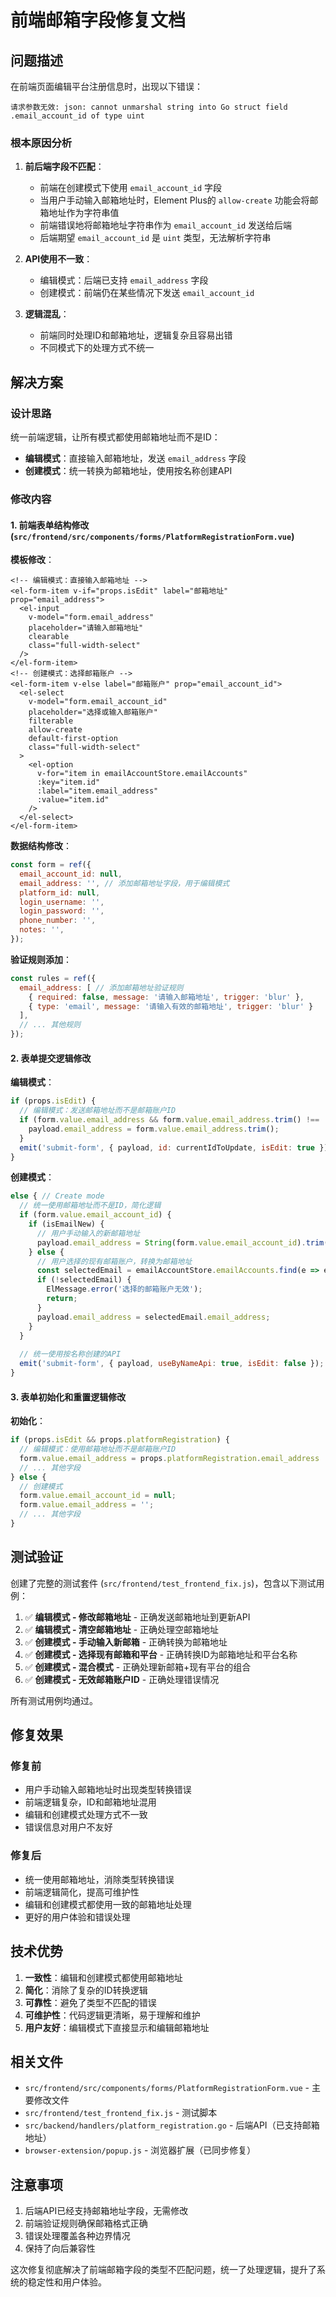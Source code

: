 # 前端邮箱字段修复文档

## 问题描述

在前端页面编辑平台注册信息时，出现以下错误：
```
请求参数无效: json: cannot unmarshal string into Go struct field .email_account_id of type uint
```

### 根本原因分析

1. **前后端字段不匹配**：
   - 前端在创建模式下使用 `email_account_id` 字段
   - 当用户手动输入邮箱地址时，Element Plus的 `allow-create` 功能会将邮箱地址作为字符串值
   - 前端错误地将邮箱地址字符串作为 `email_account_id` 发送给后端
   - 后端期望 `email_account_id` 是 `uint` 类型，无法解析字符串

2. **API使用不一致**：
   - 编辑模式：后端已支持 `email_address` 字段
   - 创建模式：前端仍在某些情况下发送 `email_account_id`

3. **逻辑混乱**：
   - 前端同时处理ID和邮箱地址，逻辑复杂且容易出错
   - 不同模式下的处理方式不统一

## 解决方案

### 设计思路
统一前端逻辑，让所有模式都使用邮箱地址而不是ID：
- **编辑模式**：直接输入邮箱地址，发送 `email_address` 字段
- **创建模式**：统一转换为邮箱地址，使用按名称创建API

### 修改内容

#### 1. 前端表单结构修改 (`src/frontend/src/components/forms/PlatformRegistrationForm.vue`)

**模板修改**：
```vue
<!-- 编辑模式：直接输入邮箱地址 -->
<el-form-item v-if="props.isEdit" label="邮箱地址" prop="email_address">
  <el-input
    v-model="form.email_address"
    placeholder="请输入邮箱地址"
    clearable
    class="full-width-select"
  />
</el-form-item>
<!-- 创建模式：选择邮箱账户 -->
<el-form-item v-else label="邮箱账户" prop="email_account_id">
  <el-select
    v-model="form.email_account_id"
    placeholder="选择或输入邮箱账户"
    filterable
    allow-create
    default-first-option
    class="full-width-select"
  >
    <el-option
      v-for="item in emailAccountStore.emailAccounts"
      :key="item.id"
      :label="item.email_address"
      :value="item.id"
    />
  </el-select>
</el-form-item>
```

**数据结构修改**：
```javascript
const form = ref({
  email_account_id: null,
  email_address: '', // 添加邮箱地址字段，用于编辑模式
  platform_id: null,
  login_username: '',
  login_password: '',
  phone_number: '',
  notes: '',
});
```

**验证规则添加**：
```javascript
const rules = ref({
  email_address: [ // 添加邮箱地址验证规则
    { required: false, message: '请输入邮箱地址', trigger: 'blur' },
    { type: 'email', message: '请输入有效的邮箱地址', trigger: 'blur' }
  ],
  // ... 其他规则
});
```

#### 2. 表单提交逻辑修改

**编辑模式**：
```javascript
if (props.isEdit) {
  // 编辑模式：发送邮箱地址而不是邮箱账户ID
  if (form.value.email_address && form.value.email_address.trim() !== '') {
    payload.email_address = form.value.email_address.trim();
  }
  emit('submit-form', { payload, id: currentIdToUpdate, isEdit: true });
}
```

**创建模式**：
```javascript
else { // Create mode
  // 统一使用邮箱地址而不是ID，简化逻辑
  if (form.value.email_account_id) {
    if (isEmailNew) {
      // 用户手动输入的新邮箱地址
      payload.email_address = String(form.value.email_account_id).trim();
    } else {
      // 用户选择的现有邮箱账户，转换为邮箱地址
      const selectedEmail = emailAccountStore.emailAccounts.find(e => e.id === form.value.email_account_id);
      if (!selectedEmail) {
        ElMessage.error('选择的邮箱账户无效');
        return;
      }
      payload.email_address = selectedEmail.email_address;
    }
  }
  
  // 统一使用按名称创建的API
  emit('submit-form', { payload, useByNameApi: true, isEdit: false });
}
```

#### 3. 表单初始化和重置逻辑修改

**初始化**：
```javascript
if (props.isEdit && props.platformRegistration) {
  // 编辑模式：使用邮箱地址而不是邮箱账户ID
  form.value.email_address = props.platformRegistration.email_address || '';
  // ... 其他字段
} else {
  // 创建模式
  form.value.email_account_id = null;
  form.value.email_address = '';
  // ... 其他字段
}
```

## 测试验证

创建了完整的测试套件 (`src/frontend/test_frontend_fix.js`)，包含以下测试用例：

1. ✅ **编辑模式 - 修改邮箱地址** - 正确发送邮箱地址到更新API
2. ✅ **编辑模式 - 清空邮箱地址** - 正确处理空邮箱地址
3. ✅ **创建模式 - 手动输入新邮箱** - 正确转换为邮箱地址
4. ✅ **创建模式 - 选择现有邮箱和平台** - 正确转换ID为邮箱地址和平台名称
5. ✅ **创建模式 - 混合模式** - 正确处理新邮箱+现有平台的组合
6. ✅ **创建模式 - 无效邮箱账户ID** - 正确处理错误情况

所有测试用例均通过。

## 修复效果

### 修复前
- 用户手动输入邮箱地址时出现类型转换错误
- 前端逻辑复杂，ID和邮箱地址混用
- 编辑和创建模式处理方式不一致
- 错误信息对用户不友好

### 修复后
- 统一使用邮箱地址，消除类型转换错误
- 前端逻辑简化，提高可维护性
- 编辑和创建模式都使用一致的邮箱地址处理
- 更好的用户体验和错误处理

## 技术优势

1. **一致性**：编辑和创建模式都使用邮箱地址
2. **简化**：消除了复杂的ID转换逻辑
3. **可靠性**：避免了类型不匹配的错误
4. **可维护性**：代码逻辑更清晰，易于理解和维护
5. **用户友好**：编辑模式下直接显示和编辑邮箱地址

## 相关文件

- `src/frontend/src/components/forms/PlatformRegistrationForm.vue` - 主要修改文件
- `src/frontend/test_frontend_fix.js` - 测试脚本
- `src/backend/handlers/platform_registration.go` - 后端API（已支持邮箱地址）
- `browser-extension/popup.js` - 浏览器扩展（已同步修复）

## 注意事项

1. 后端API已经支持邮箱地址字段，无需修改
2. 前端验证规则确保邮箱格式正确
3. 错误处理覆盖各种边界情况
4. 保持了向后兼容性

这次修复彻底解决了前端邮箱字段的类型不匹配问题，统一了处理逻辑，提升了系统的稳定性和用户体验。

